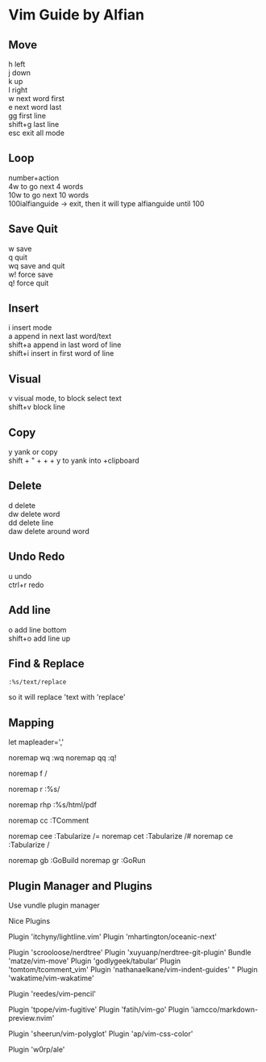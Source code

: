 # Vim Guide by Alfian
## Move
h left\
j down\
k up\
l right\
w next word first\
e next word last\
gg first line\
shift+g last line\
esc exit all mode

## Loop
number+action\
4w to go next 4 words\
10w to go next 10 words\
100ialfianguide -> exit, then it will type alfianguide until 100

## Save Quit
w save\
q quit\
wq save and quit\
w! force save\
q! force quit

## Insert
i insert mode\
a append in next last word/text\
shift+a append in last word of line\
shift+i insert in first word of line

## Visual
v visual mode, to block select text\
shift+v block line

## Copy
y yank or copy\
shift + " + + + y to yank into +clipboard

## Delete
d delete\
dw delete word\
dd delete line\
daw delete around word

## Undo Redo
u undo\
ctrl+r redo

## Add line
o add line bottom\
shift+o add line up

## Find & Replace

```
:%s/text/replace
```

so it will replace 'text with 'replace'

## Mapping 

<!-- " handle all mapping command -->
let mapleader=','

<!-- " Save -->
noremap <silent> <Leader>wq :wq<CR>
noremap <silent> <Leader>qq :q!<CR>

<!-- " Find -->
noremap <silent> <Leader>f /

<!-- " Replace  -->
noremap <silent> <Leader>r :%s/
<!-- " Replace  -->
noremap <silent> <Leader>rhp :%s/html/pdf<CR>

<!-- " Comment -->
noremap <silent> <Leader>cc  :TComment<CR>

<!-- " Tabular -->
noremap <silent> <Leader>cee :Tabularize /=<CR>
noremap <silent> <Leader>cet :Tabularize /#<CR>
noremap <silent> <Leader>ce  :Tabularize /

<!-- " Go -->
noremap <silent> <Leader>gb  :GoBuild<CR>
noremap <silent> <Leader>gr  :GoRun<CR>

## Plugin Manager and Plugins

Use vundle plugin manager

Nice Plugins

<!-- " Theming -->
Plugin 'itchyny/lightline.vim'
Plugin 'mhartington/oceanic-next'

<!-- " Tools -->
Plugin 'scrooloose/nerdtree'
Plugin 'xuyuanp/nerdtree-git-plugin'
Bundle 'matze/vim-move'
Plugin 'godlygeek/tabular'
Plugin 'tomtom/tcomment_vim'
Plugin 'nathanaelkane/vim-indent-guides'
" Plugin 'wakatime/vim-wakatime'

<!-- " Writing -->
Plugin 'reedes/vim-pencil'

<!-- " wrapper -->
Plugin 'tpope/vim-fugitive'
Plugin 'fatih/vim-go'
Plugin 'iamcco/markdown-preview.nvim'

<!-- " Programming Language -->
Plugin 'sheerun/vim-polyglot'
Plugin 'ap/vim-css-color'

<!-- " Linter -->
<!-- " Plugin 'neoclide/coc.nvim' -->
Plugin 'w0rp/ale'

